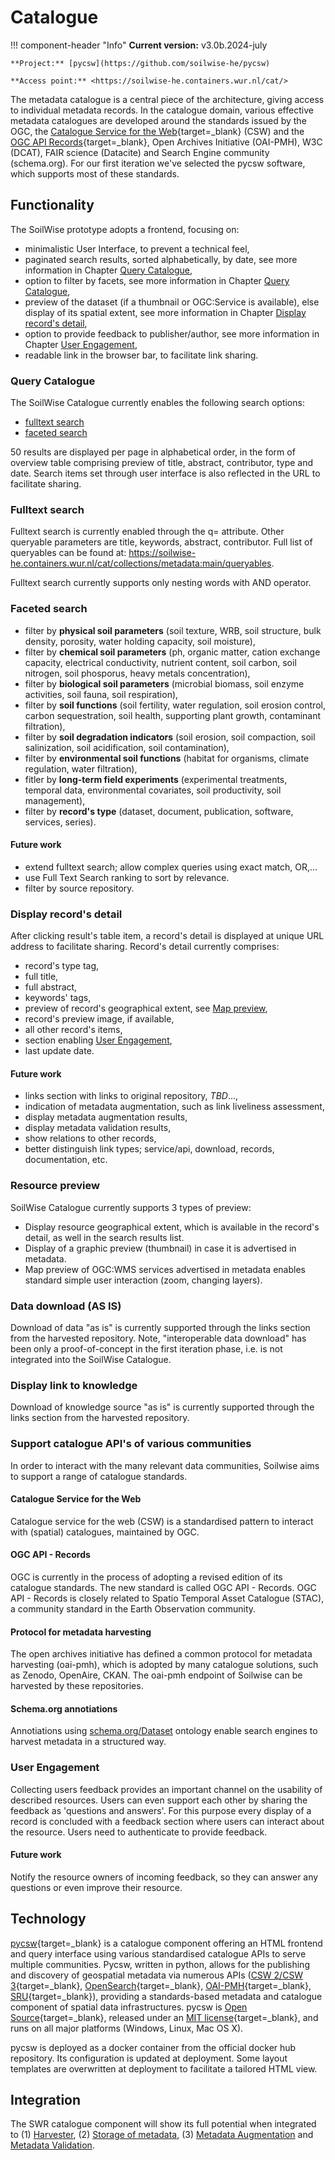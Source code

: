 # Catalogue

!!! component-header "Info"
    **Current version:** v3.0b.2024-july

    **Project:** [pycsw](https://github.com/soilwise-he/pycsw)

    **Access point:** <https://soilwise-he.containers.wur.nl/cat/>
    
The metadata catalogue is a central piece of the architecture, 
giving access to individual metadata records. In the catalogue domain,
various effective metadata catalogues are developed around the standards issued by the
OGC, the [Catalogue Service for the Web](https://www.ogc.org/standard/cat/){target=_blank}
(CSW) and the [OGC API Records](https://ogcapi.ogc.org/records/){target=_blank}, Open Archives Initiative (OAI-PMH), W3C (DCAT), FAIR science (Datacite) and Search Engine community (schema.org). For our first iteration we've selected the pycsw software, which supports most of these standards. 

## Functionality

The SoilWise prototype adopts a frontend, focusing on:

- minimalistic User Interface, to prevent a technical feel,
- paginated search results, sorted alphabetically, by date, see more information in Chapter [Query Catalogue](#query-catalogue),
- option to filter by facets, see more information in Chapter [Query Catalogue](#query-catalogue),
- preview of the dataset (if a thumbnail or OGC:Service is available), else display of its spatial extent, see more information in Chapter [Display record's detail](#display-records-detail),
- option to provide feedback to publisher/author, see more information in Chapter [User Engagement](#user-engagement),
- readable link in the browser bar, to facilitate link sharing.

### Query Catalogue

The SoilWise Catalogue currently enables the following search options:

- [fulltext search](#fulltext-search)
- [faceted search](#faceted-search)

50 results are displayed per page in alphabetical order, in the form of overview table comprising preview of title, abstract, contributor, type and date. Search items set through user interface is also reflected in the URL to facilitate sharing.

### Fulltext search

Fulltext search is currently enabled through the q= attribute. Other queryable parameters are title, keywords, abstract, contributor. Full list of queryables can be found at: <https://soilwise-he.containers.wur.nl/cat/collections/metadata:main/queryables>.

Fulltext search currently supports only nesting words with AND operator.

### Faceted search

- filter by **physical soil parameters** (soil texture, WRB, soil structure, bulk density, porosity, water holding capacity, soil moisture),
- filter by **chemical soil parameters** (ph, organic matter, cation exchange capacity, electrical conductivity, nutrient content, soil carbon, soil nitrogen, soil phosporus, heavy metals concentration),
- filter by **biological soil parameters** (microbial biomass, soil enzyme activities, soil fauna, soil respiration),
- filter by **soil functions** (soil fertility, water regulation, soil erosion control, carbon sequestration, soil health, supporting plant growth, contaminant filtration),
- filter by **soil degradation indicators** (soil erosion, soil compaction, soil salinization, soil acidification, soil contamination),
- filter by **environmental soil functions** (habitat for organisms, climate regulation, water filtration),
- fitler by **long-term field experiments** (experimental treatments, temporal data, environmental covariates, soil productivity, soil management),
- filter by **record's type** (dataset, document, publication, software, services, series).


#### Future work

- extend fulltext search; allow complex queries using exact match, OR,...
- use Full Text Search ranking to sort by relevance.
- filter by source repository.

### Display record's detail

After clicking result's table item, a record's detail is displayed at unique URL address to facilitate sharing. Record's detail currently comprises:

- record's type tag,
- full title,
- full abstract,
- keywords' tags,
- preview of record's geographical extent, see [Map preview](#map-preview),
- record's preview image, if available,
- all other record's items,
- section enabling [User Engagement](#user-engagement),
- last update date.

#### Future work

- links section with links to original repository, _TBD_...,
- indication of metadata augmentation, such as link liveliness assessment,
- display metadata augmentation results,
- display metadata validation results,
- show relations to other records,
- better distinguish link types; service/api, download, records, documentation, etc.

### Resource preview

SoilWise Catalogue currently supports 3 types of preview:

- Display resource geographical extent, which is available in the record's detail, as well in the search results list.
- Display of a graphic preview (thumbnail) in case it is advertised in metadata.
- Map preview of OGC:WMS services advertised in metadata enables standard simple user interaction (zoom, changing layers).

### Data download (AS IS)

Download of data "as is" is currently supported through the links section from the harvested repository. Note, "interoperable data download" has been only a proof-of-concept in the first iteration phase, i.e. is not integrated into the SoilWise Catalogue.

### Display link to knowledge

Download of knowledge source "as is" is currently supported through the links section from the harvested repository.

### Support catalogue API's of various communities

In order to interact with the many relevant data communities, Soilwise aims to support a range of catalogue standards.

#### Catalogue Service for the Web

Catalogue service for the web (CSW) is a standardised pattern to interact with (spatial) catalogues, maintained by OGC. 

#### OGC API - Records

OGC is currently in the process of adopting a revised edition of its catalogue standards. The new standard is called OGC API - Records. OGC API - Records is closely related to Spatio Temporal Asset Catalogue (STAC), a community standard in the Earth Observation community. 

#### Protocol for metadata harvesting

The open archives initiative has defined a common protocol for metadata harvesting (oai-pmh), which is adopted by many catalogue solutions, such as Zenodo, OpenAire, CKAN. The oai-pmh endpoint of Soilwise can be harvested by these repositories.

#### Schema.org annotiations

Annotiations using [schema.org/Dataset](https://schema.org/Dataset) ontology enable search engines to harvest metadata in a structured way.

### User Engagement

Collecting users feedback provides an important channel on the usability of described resources. Users can even support each other by sharing the feedback as 'questions and answers'. For this purpose every display of a record is concluded with a feedback section where users can interact about the resource. Users need to authenticate to provide feedback.

#### Future work

Notify the resource owners of incoming feedback, so they can answer any questions or even improve their resource.

## Technology 

[pycsw](https://pycsw.org){target=_blank}  is a catalogue component offering an HTML frontend and query interface using various standardised catalogue APIs to serve multiple communities. Pycsw, written in python, allows for the publishing and discovery of geospatial metadata via numerous APIs ([CSW 2/CSW 3](https://www.ogc.org/standard/cat/){target=_blank}, [OpenSearch](https://opensearch.org/){target=_blank}, [OAI-PMH](https://www.openarchives.org/pmh/){target=_blank}, [SRU](https://developers.exlibrisgroup.com/rosetta/integrations/standards/sru/){target=_blank}), providing a standards-based metadata and catalogue component of spatial data infrastructures. pycsw is [Open Source](https://opensource.org/){target=_blank}, released under an [MIT license](https://docs.pycsw.org/en/latest/license.html){target=_blank}, and runs on all major platforms (Windows, Linux, Mac OS X).

pycsw is deployed as a docker container from the official docker hub repository. Its configuration is updated at deployment. Some layout templates are overwritten at deployment to facilitate a tailored HTML view.


## Integration

The SWR catalogue component will show its full potential when integrated to (1) [Harvester](ingestion.md), (2) [Storage of metadata](storage.md#storage-of-metadata),  (3) [Metadata Augmentation](metadata_augmentation.md) and [Metadata Validation](metadata_validation.md). 
